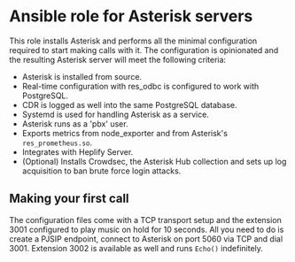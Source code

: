 # Ansible role for Asterisk servers

This role installs Asterisk and performs all the minimal configuration required to
start making calls with it. The configuration is opinionated and the resulting Asterisk
server will meet the following criteria:

* Asterisk is installed from source.
* Real-time configuration with res_odbc is configured to work with PostgreSQL.
* CDR is logged as well into the same PostgreSQL database.
* Systemd is used for handling Asterisk as a service.
* Asterisk runs as a 'pbx' user.
* Exports metrics from node_exporter and from Asterisk's `res_prometheus.so`.
* Integrates with Heplify Server.
* (Optional) Installs Crowdsec, the Asterisk Hub collection and sets up log acquisition to ban brute force login
attacks.

## Making your first call
The configuration files come with a TCP transport setup and the extension 3001 configured to play
music on hold for 10 seconds. All you need to do is create a PJSIP endpoint, connect to Asterisk
on port 5060 via TCP and dial 3001. Extension 3002 is available as well and runs `Echo()` indefinitely.
